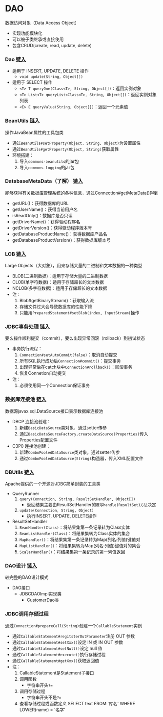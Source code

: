# DAO
数据访问对象（Data Access Object）
* 实现功能模块化
* 可以被子类继承或直接使用
* 包含CRUD(create, read, update, delete)

### Dao [链入](./1_dao)
* 适用于 INSERT, UPDATE, DELETE 操作
    * `void update(String, Object[])`
* 适用于 SELECT 操作
    * `<T> T queryOne(Class<T>, String, Object[])`：返回实例对象
    * `<T> List<T> queryList<Class<T>, String, Object[])`：返回实例对象列表
    * `<E> E queryValue(String, Object[])`：返回一个元素值

### BeanUtils [链入](./2_beanUtils)
操作JavaBean属性的工具包类
* 通过`BeanUtils#setProperty(Object, String, Object)`为设置属性
* 通过`BeanUtils#getProperty(Object, String)`获取属性
* 环境搭建：
    1. 导入`commons-beanutils`的jar包
    2. 导入`commons-logging`的jar包

### DatabaseMetaData（了解） [链入](./3_databaseMetaData)
能够获得有关数据库管理系统的各种信息，通过Connection#getMetaData()得到
* getURL()：获得数据库的URL
* getUserName()：获得当前用户名
* isReadOnly()：数据库是否只读
* getDriverName()：获得驱动程序名
* getDriverVersion()：获得驱动程序版本号
* getDatabaseProductName()：获得数据库产品名
* getDatabaseProductVersion()：获得数据库版本号

### LOB [链入](./4_lob)
Large Objects（大对象），用来存储大量的二进制和文本数据的一种类型
* BLOB(二进制数据)：适用于存储大量的二进制数据
* CLOB(单字符数据)：适用于存储超长的文本数据
* NCLOB(多字符数据)：适用于存储超长的文本数据
* 注：
    1. Blob#getBinaryStream()：获取输入流
    2. 存储文件过大会导致数据库的性能下降
    3. 只能用`PreparedStatement#setBlob(index, InputStream)`操作

### JDBC事务处理 [链入](./5_transaction)
要么操作顺利提交（commit），要么出现异常回滚（rollback）到初试状态
* 事务执行流程：
    1. `Connection#setAutoCommit(false)`：取消自动提交
    2. 所有SQL执行成功后`Connection#commit()`：提交事务
    3. 出现异常后在catch块中`Connection#rollback()`：回滚事务
    4. 恢复Connetion自动提交
* 注：
    1. 必须使用同一个Connection保证事务

### 数据库连接池 [链入](./6_dataSource)
数据源javax.sql.DataSource接口表示数据库连接池
* DBCP 连接池创建：
    1. 新建`BasicDataSource`类对象，通过setter传参
    2. 通过`BasicDataSourceFactory.createDataSource(Properties)`传入Properties配置文件
* C3P0 连接池创建：
    1. 新建`ComboPooledDataSource`类对象，通过setter传参
    2. 通过`ComboPooledDataSource(String)`构造器，传入XML配置文件

### DBUtils [链入](./7_dbutils)
Apache提供的一个开源对JDBC简单封装的工具类
* QueryRunner
    1. `query(Connection, String, ResultSetHandler, Object[])`
        * 返回结果主要由ResultSetHandler的`覆写handle(ResultSet)方法`决定
    2. `update(Connection, String, Object)`
        * 执行INSERT, UPDATE, DELETE操作
* ResultSetHandler
    1. `BeanHandler(Class)`：将结果集第一条记录转为Class实体
    2. `BeanListHandler(Class)`：将结果集转为Class实体的集合
    3. `MapHandler()`：将结果集第一条记录转为Map(列名:列值)键值对
    4. `MapListHandler()`：将结果集转为Map(列名:列值)键值对的集合
    5. `ScalarHandler()`：将结果集第一条记录的第一列值返回

### DAO设计 [链入](./8_dao)
较完整的DAO设计模式
* DAO接口
    * JDBCDAOImpl实现类
        * CustomerDao类

### JDBC调用存储过程
通过`Connection#prepareCall(String)`创建一个`CallableStatement`实例
* 通过`CallableStatement#regitsterOutParameter`注册 OUT 参数
* 通过`CallableStatement#setXxx()`设定 IN 或 IN OUT 参数
* 通过`CallableStatement#setNull()`设定 null 值
* 通过`CallableStatement#execute()`执行存储过程
* 通过`CallableStatement#getXxx()`获取返回值
* 注：
    1. CallableStatement是Statement子接口
	1. 调用函数
        * 字符串开头`?=`
	2. 调用存储过程
        * 字符串开头不是`?=`
    3. 查看存储过程或函数定义
        SELECT text FROM '库名' WHERE LOWER(name) = '名字'